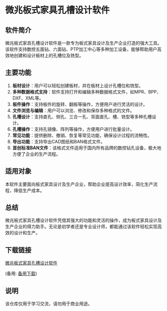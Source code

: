 # 微兆板式家具孔槽设计软件

## 软件简介
微兆板式家具孔槽设计软件是一款专为板式家具设计及生产企业打造的强大工具。该软件支持数控五面钻、六面钻、PTP加工中心等多种加工设备，能够帮助用户高效地创建和设计板材上的孔槽位及铣型。

## 主要功能
1. **板材设计**：用户可以轻松创建板材，并在板材上设计孔槽位和铣型。
2. **多种数据格式支持**：软件支持打开和编辑多种数据格式文件，如MPR、BPP、DXF、XML等。
3. **板件操作**：支持板件的旋转、翻板等操作，方便用户进行灵活的设计。
4. **文件浏览与编辑**：用户可以浏览、修改和保存多种格式的文件。
5. **孔槽设计**：支持直孔、侧孔、三合一孔、背面直孔、槽、铣型等多种孔槽设计。
6. **孔槽操作**：支持孔镜像、阵列等操作，方便用户进行批量设计。
7. **常见功能**：提供删除、撤销、恢复等常见功能，确保设计过程的流畅性。
8. **导出功能**：支持导出CAD图纸和BAN格式文件。
9. **首创标准BAN文件**：该格式文件适用于国内所有品牌的数控钻孔设备，极大地方便了企业的生产流程。

## 适用对象
本软件主要面向板式家具设计及生产企业，帮助企业提高设计效率，简化生产流程，降低生产成本。

## 总结
微兆板式家具孔槽设计软件凭借其强大的功能和灵活的操作，成为板式家具设计及生产企业的得力助手。无论是初学者还是专业设计师，都能通过该软件轻松实现高效的设计和生产。

## 下载链接
[微兆板式家具孔槽设计软件](https://pan.quark.cn/s/fb6a6a04d9e8) 

(备用: [备用下载](https://pan.baidu.com/s/1lQh6T05OeixQcnBruzm9ag?pwd=1234))

## 说明

该仓库仅用于学习交流，请勿用于商业用途。
